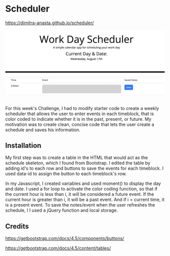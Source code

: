 # Scheduler

https://dimitra-anasta.github.io/scheduler/

![img](./assets/Screen%20Shot%202022-08-17%20at%208.38.57%20PM.png)

## 

For this week's Challenge, I had to modify starter code to create a weekly scheduler that allows the user to enter events in each timeblock, that is  color coded to indicate whether it is in the past, present, or future. My motivation was to create clean, concise code that lets the user create a schedule and saves his information.

## Installation

My first step was to create a table in the HTML that would act as the schedule skeleton, which I found from Bootstrap. I edited the table by adding id's to each row and buttons to save the events for each timeblock. I used data-id to assign the button to each timeblock's row. 

In my Javascript, I created variables and used moment() to display the day and date. I used a for loop to activate the color coding function, so that if the current hour is less than i, it will be considered a future event. If the current hour is greater than i, it will be a past event. And if i = current time, it is a present event. To save the notes/event when the user refreshes the schedule, I I used a jQuery function and local storage.

## Credits

https://getbootstrap.com/docs/4.5/components/buttons/

https://getbootstrap.com/docs/4.5/content/tables/

